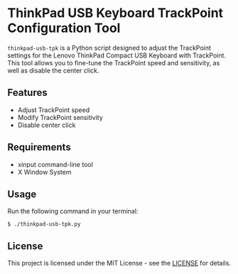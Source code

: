# ThinkPad USB Keyboard TrackPoint Configuration Tool

`thinkpad-usb-tpk` is a Python script designed to adjust the TrackPoint settings for the Lenovo ThinkPad Compact USB Keyboard with TrackPoint. This tool allows you to fine-tune the TrackPoint speed and sensitivity, as well as disable the center click.

## Features

- Adjust TrackPoint speed
- Modify TrackPoint sensitivity
- Disable center click

## Requirements

- xinput command-line tool
- X Window System

## Usage

Run the following command in your terminal:

```
$ ./thinkpad-usb-tpk.py
```

## License

This project is licensed under the MIT License - see the [LICENSE](https://opensource.org/license/mit) for details.
